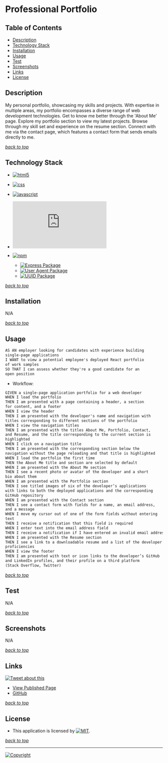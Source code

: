 # Professional Portfolio

## Table of Contents

* [Description](#description)
* [Technology Stack](#technology-stack)
* [Installation](#installation)
* [Usage](#usage)
* [Test](#test)
* [Screenshots](#screenshots)
* [Links](#links)
* [License](#license)

## Description

My personal portfolio, showcasing my skills and projects. With expertise in multiple areas, my portfolio encompasses a diverse range of web development technologies. Get to know me better through the 'About Me' page. Explore my portfolio section to view my latest projects. Browse through my skill set and experience on the resume section. Connect with me via the contact page, which features a contact form that sends emails directly to me.

[*back to top*](#table-of-contents)

## Technology Stack

* [![html5](https://img.shields.io/badge/Frontend-HTML-informational?logo=html5)](https://html.spec.whatwg.org/multipage/)
* [![css](https://img.shields.io/badge/Frontend-CSS-blue?logo=css3)](https://en.wikipedia.org/wiki/CSS)
* [![javascript](https://img.shields.io/badge/Frontend/Backend-JavaScript-blue?logo=javascript)](https://www.javascript.com/)
* [![Node.js](https://img.shields.io/badge/Backend-Node.js®-blue?logo=node.js)](https://nodejs.org/en)

* [![npm](https://img.shields.io/badge/Backend-npm-blue?logo=npm)](https://docs.npmjs.com/cli/v9/)
  * [![Express Package](https://img.shields.io/badge/Express-4.18.2-green?logo=express)](https://expressjs.com/)
  * [![User Agent Package](https://img.shields.io/badge/UserAgent-2.3.0-green?logo=npm)](https://www.npmjs.com/package/useragent)
  * [![UUID Package](https://img.shields.io/badge/UUID-9.0.0-green?logo=npm)](https://www.npmjs.com/package/uuid)

[*back to top*](#table-of-contents)

## Installation

N/A

[*back to top*](#table-of-contents)

## Usage

```md
AS AN employer looking for candidates with experience building  
single-page applications
I WANT to view a potential employee's deployed React portfolio  
of work samples
SO THAT I can assess whether they're a good candidate for an  
open position
```

* Workflow:

```md
GIVEN a single-page application portfolio for a web developer
WHEN I load the portfolio
THEN I am presented with a page containing a header, a section  
for content, and a footer
WHEN I view the header
THEN I am presented with the developer's name and navigation with  
titles corresponding to different sections of the portfolio
WHEN I view the navigation titles
THEN I am presented with the titles About Me, Portfolio, Contact,  
and Resume, and the title corresponding to the current section is  
highlighted
WHEN I click on a navigation title
THEN I am presented with the corresponding section below the  
navigation without the page reloading and that title is highlighted
WHEN I load the portfolio the first time
THEN the About Me title and section are selected by default
WHEN I am presented with the About Me section
THEN I see a recent photo or avatar of the developer and a short  
bio about them
WHEN I am presented with the Portfolio section
THEN I see titled images of six of the developer’s applications  
with links to both the deployed applications and the corresponding  
GitHub repository
WHEN I am presented with the Contact section
THEN I see a contact form with fields for a name, an email address,  
and a message
WHEN I move my cursor out of one of the form fields without entering  
text
THEN I receive a notification that this field is required
WHEN I enter text into the email address field
THEN I receive a notification if I have entered an invalid email address
WHEN I am presented with the Resume section
THEN I see a link to a downloadable resume and a list of the developer’s  
proficiencies
WHEN I view the footer
THEN I am presented with text or icon links to the developer’s GitHub  
and LinkedIn profiles, and their profile on a third platform  
(Stack Overflow, Twitter)
```

[*back to top*](#table-of-contents)

## Test

N/A

[*back to top*](#table-of-contents)

## Screenshots

N/A

[*back to top*](#table-of-contents)

## Links

[![Tweet about this](https://img.shields.io/static/v1.svg?label=Tweet%20about%20this&message=🎵&color=blue&logo=twitter&style=social)](https://twitter.com/intent/tweet?text=Checkout%20Kai's%20%20Professional%20Portfolio%20Site:%20https://kaichen.biz%20And%20GitHub:%20https://github.com/Ronin1702/)

* [View Published Page](https://kaichen.biz)
* [GitHub](https://github.com/Ronin1702/)

[*back to top*](#table-of-contents)

## License

* This application is licensed by [![MIT](https://img.shields.io/static/v1.svg?label=📃%20License&message=MIT&color=important)](./LICENSE).

[*back to top*](#table-of-contents)
- - -
[![Copyright](https://img.shields.io/static/v1.svg?label=Professional%20Portfolio%20©️%20&message=%202023%20Kai%20Chen&labelColor=informational&color=033450)](https://kaichen.biz)
